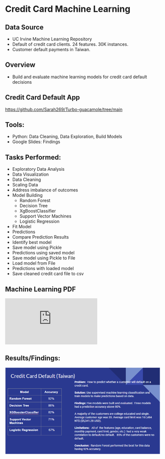 # Credit Card Machine Learning 

## Data Source
*   UC Irvine Machine Learning Repository
   *   Default of credit card clients. 24 features. 30K instances.
*   Customer default payments in Taiwan.

## Overview
*  Build and evaluate machine learning models for credit card default decisions

## Credit Card Default App
https://github.com/Sarah269/Turbo-guacamole/tree/main

## Tools:
*   Python: Data Cleaning, Data Exploration, Build Models
*   Google Slides: Findings

## Tasks Performed:
* Exploratory Data Analysis
* Data Visualization
* Data Cleaning
* Scaling Data
* Address imbalance of outcomes
* Model Building
    * Random Forest
    * Decision Tree
    * XgBoostClassifier
    * Support Vector Machines
    * Logistic Regression
* Fit Model
* Predictions
* Compare Prediction Results
* Identify best model
* Save model using Pickle
* Predictions using saved model
* Save model using Pickle to File
* Load model from File
* Predictions with loaded model
* Save cleaned credit card file to csv

## Machine Learning PDF
![Credit Card Machine Learning PDF](https://github.com/Sarah269/glowing-dollop/blob/main/Credit%20Card%20Machine%20Learning/CreditCardML_Final.pdf)

## Results/Findings:

![CreditCardResults](https://github.com/Sarah269/glowing-dollop/blob/main/Credit%20Card%20Machine%20Learning/CreditCardDefault.png)

